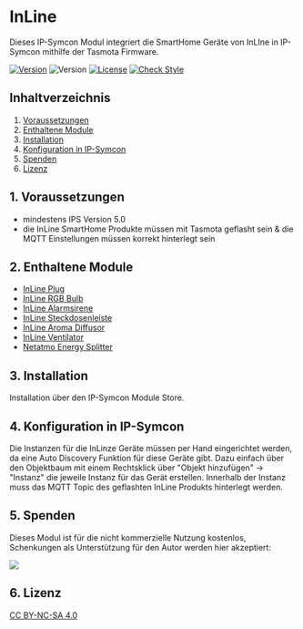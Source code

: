 # InLine
Dieses IP-Symcon Modul integriert die SmartHome Geräte von InLIne in IP-Symcon mithilfe der Tasmota Firmware.

[![Version](https://img.shields.io/badge/Symcon-PHPModul-red.svg)](https://www.symcon.de/service/dokumentation/entwicklerbereich/sdk-tools/sdk-php/)
![Version](https://img.shields.io/badge/Symcon%20Version-5.0%20%3E-blue.svg)
[![License](https://img.shields.io/badge/License-CC%20BY--NC--SA%204.0-green.svg)](https://creativecommons.org/licenses/by-nc-sa/4.0/)
[![Check Style](https://github.com/Schnittcher/InLine/workflows/Check%20Style/badge.svg)](https://github.com/Schnittcher/InLine/actions)

## Inhaltverzeichnis
 1. [Voraussetzungen](#1-voraussetzungen)
 2. [Enthaltene Module](#2-enthaltene-module)
 3. [Installation](#3-installation)
 4. [Konfiguration in IP-Symcon](#4-konfiguration-in-ip-symcon)
 5. [Spenden](#5-spenden)
 6. [Lizenz](#6-lizenz)

## 1. Voraussetzungen

* mindestens IPS Version 5.0
* die InLine SmartHome Produkte müssen mit Tasmota geflasht sein & die MQTT Einstellungen müssen korrekt hinterlegt sein

## 2. Enthaltene Module

* [InLine Plug](InLine%20Plug/README.md)
* [InLine RGB Bulb](InLine%20RGB%20Bulb/README.md)
* [InLine Alarmsirene](InLine%20Alarmsirene/README.md)
* [InLine Steckdosenleiste](InLine%20Steckdosenleiste/README.md)
* [InLine Aroma Diffusor](InLine%20Aroma%20Diffusor.md)
* [InLine Ventilator](InLine%20Ventilator/README.md)
* [Netatmo Energy Splitter](Netatmo%20Energy%20Splitter/README.md)

## 3. Installation
Installation über den IP-Symcon Module Store.

## 4. Konfiguration in IP-Symcon
Die Instanzen für die InLinze Geräte müssen per Hand eingerichtet werden, da eine Auto Discovery Funktion für diese Geräte gibt.
Dazu einfach über den Objektbaum mit einem Rechtsklick über "Objekt hinzufügen" -> "Instanz" die jeweile Instanz für das Gerät erstellen.
Innerhalb der Instanz muss das MQTT Topic des geflashten InLine Produkts hinterlegt werden.

## 5. Spenden

Dieses Modul ist für die nicht kommerzielle Nutzung kostenlos, Schenkungen als Unterstützung für den Autor werden hier akzeptiert:    

<a href="https://www.paypal.com/cgi-bin/webscr?cmd=_s-xclick&hosted_button_id=EK4JRP87XLSHW" target="_blank"><img src="https://www.paypalobjects.com/de_DE/DE/i/btn/btn_donate_LG.gif" border="0" /></a>

## 6. Lizenz

[CC BY-NC-SA 4.0](https://creativecommons.org/licenses/by-nc-sa/4.0/)